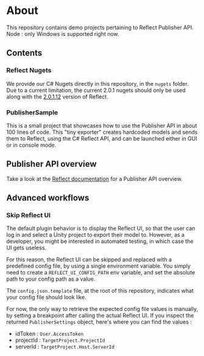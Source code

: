 # About
This repository contains demo projects pertaining to Reflect Publisher API.
Node : only Windows is supported right now.

## Contents

### Reflect Nugets
We provide our C# Nugets directly in this repository, in the `nugets` folder.
Due to a current limitation, the current 2.0.1 nugets should only be used along with the [2.0.1.12](https://downloads.reflect.unity3d.com/archive/2.0.1.12/ReflectInstaller.exe) version of Reflect.

### PublisherSample
This is a small project that showcases how to use the Publisher API in about 100 lines of code.
This "tiny exporter" creates hardcoded models and sends them to Reflect, using the C# Reflect API, and can be launched either in GUI or in console mode.

## Publisher API overview
Take a look at the [Reflect documentation](https://docs.unity3d.com/reflect/manual/devguide/DevGuide.html) for a Publisher API overview.

## Advanced workflows

### Skip Reflect UI

The default plugin behavior is to display the Reflect UI, so that the user can log in and select a Unity project to export their model to. However, as a developer, you might be interested in automated testing, in which case the UI gets useless.

For this reason, the Reflect UI can be skipped and replaced with a predefined config file, by using a single environment variable.
You simply need to create a `REFLECT_UI_CONFIG_PATH` env variable, and set the absolute path to your config path as a value.

The `config.json.template` file, at the root of this repository, indicates what your config file should look like.

For now, the only way to retrieve the expected config file values is manually, by setting a breakpoint after calling the actual Reflect UI. If you inspect the returned `PublisherSettings` object, here's where you can find the values :
- idToken : `User.AccessToken`
- projectId : `TargetProject.ProjectId`
- serverId : `TargetProject.Host.ServerId`